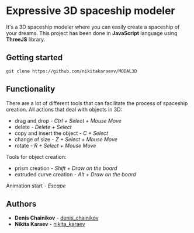 # Expressive 3D spaceship modeler 
It's a 3D spaceship modeler where you can easily create a spaceship of your dreams. 
This project has been done in **JavaScript** language using **ThreeJS** library. 

## Getting started
` git clone https://github.com/nikitakaraevv/MODAL3D `

## Functionality
There are a lot of different tools that can facilitate the process of spaceship creation.
All actions that deal with objects in 3D:
- drag and drop  - *Ctrl + Select + Mouse Move*
- delete - *Delete + Select*
- copy and insert the object - *C + Select*
- change of size - *Z + Select + Mouse Move*
- rotate - *R + Select + Mouse Move*

Tools for object creation:
- prism creation - *Shift + Draw on the board*
- extruded curve creation - *Alt + Draw on the board*

Animation start - *Escape*

## Authors
* **Denis Chainikov** - [denis_chainikov](https://github.com/Denisoidd)
* **Nikita Karaev** - [nikita_karaev](https://github.com/nikitakaraevv)
